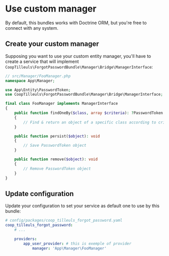 # Use custom manager

By default, this bundles works with Doctrine ORM, but you're free to connect with any system.

## Create your custom manager

Supposing you want to use your custom entity manager, you'll have to create a service that will implement
`CoopTilleuls\ForgotPasswordBundle\Manager\Bridge\ManagerInterface`:

```php
// src/Manager/FooManager.php
namespace App\Manager;

use App\Entity\PasswordToken;
use CoopTilleuls\ForgotPasswordBundle\Manager\Bridge\ManagerInterface;

final class FooManager implements ManagerInterface
{
    public function findOneBy($class, array $criteria): ?PasswordToken
    {
        // Find & return an object of a specific class according to criteria
    }

    public function persist($object): void
    {
        // Save PasswordToken object
    }

    public function remove($object): void
    {
        // Remove PasswordToken object
    }
}
```

## Update configuration

Update your configuration to set your service as default one to use by this bundle:

```yaml
# config/packages/coop_tilleuls_forgot_password.yaml
coop_tilleuls_forgot_password:
    # ...

    providers:
        app_user_provider: # this is exemple of provider
            manager: 'App\Manager\FooManager'
```
